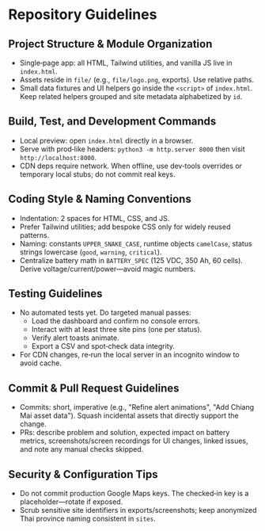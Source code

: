 # Repository Guidelines

## Project Structure & Module Organization
- Single‑page app: all HTML, Tailwind utilities, and vanilla JS live in `index.html`.
- Assets reside in `file/` (e.g., `file/logo.png`, exports). Use relative paths.
- Small data fixtures and UI helpers go inside the `<script>` of `index.html`. Keep related helpers grouped and site metadata alphabetized by `id`.

## Build, Test, and Development Commands
- Local preview: open `index.html` directly in a browser.
- Serve with prod‑like headers: `python3 -m http.server 8000` then visit `http://localhost:8000`.
- CDN deps require network. When offline, use dev‑tools overrides or temporary local stubs; do not commit real keys.

## Coding Style & Naming Conventions
- Indentation: 2 spaces for HTML, CSS, and JS.
- Prefer Tailwind utilities; add bespoke CSS only for widely reused patterns.
- Naming: constants `UPPER_SNAKE_CASE`, runtime objects `camelCase`, status strings lowercase (`good`, `warning`, `critical`).
- Centralize battery math in `BATTERY_SPEC` (125 VDC, 350 Ah, 60 cells). Derive voltage/current/power—avoid magic numbers.

## Testing Guidelines
- No automated tests yet. Do targeted manual passes:
  - Load the dashboard and confirm no console errors.
  - Interact with at least three site pins (one per status).
  - Verify alert toasts animate.
  - Export a CSV and spot‑check data integrity.
- For CDN changes, re‑run the local server in an incognito window to avoid cache.

## Commit & Pull Request Guidelines
- Commits: short, imperative (e.g., "Refine alert animations", "Add Chiang Mai asset data"). Squash incidental assets that directly support the change.
- PRs: describe problem and solution, expected impact on battery metrics, screenshots/screen recordings for UI changes, linked issues, and note any manual checks skipped.

## Security & Configuration Tips
- Do not commit production Google Maps keys. The checked‑in key is a placeholder—rotate if exposed.
- Scrub sensitive site identifiers in exports/screenshots; keep anonymized Thai province naming consistent in `sites`.

